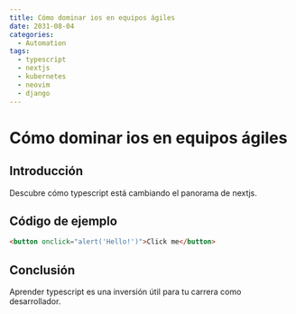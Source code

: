 ```yaml
---
title: Cómo dominar ios en equipos ágiles
date: 2031-08-04
categories:
  - Automation
tags:
  - typescript
  - nextjs
  - kubernetes
  - neovim
  - django
---
```


# Cómo dominar ios en equipos ágiles

## Introducción

Descubre cómo typescript está cambiando el panorama de nextjs.

## Código de ejemplo

```html
<button onclick="alert('Hello!')">Click me</button>
```

## Conclusión

Aprender typescript es una inversión útil para tu carrera como desarrollador.